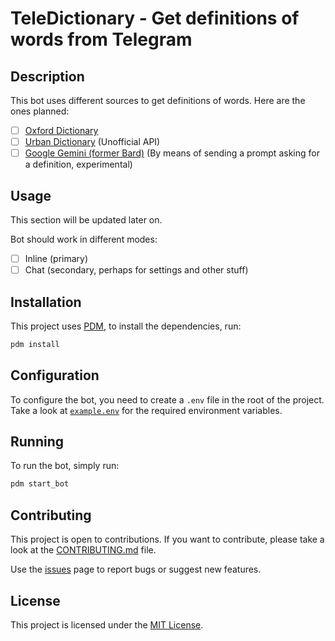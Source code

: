 # TeleDictionary - Get definitions of words from Telegram

## Description

This bot uses different sources to get definitions of words. Here are the ones planned:
- [ ] [Oxford Dictionary](https://developer.oxforddictionaries.com/)
- [ ] [Urban Dictionary](https://api.urbandictionary.com) (Unofficial API)
- [ ] [Google Gemini (former Bard)](https://ai.google.dev/) (By means of sending a prompt asking for a definition, experimental)

## Usage

This section will be updated later on.

Bot should work in different modes:
- [ ] Inline (primary)
- [ ] Chat (secondary, perhaps for settings and other stuff)

## Installation

This project uses [PDM](https://pdm-project.org/), to install the dependencies, run:

```bash
pdm install
```

## Configuration

To configure the bot, you need to create a `.env` file in the root of the project.
Take a look at [`example.env`](./example.env) for the required environment variables.

## Running

To run the bot, simply run:

```bash
pdm start_bot
```

## Contributing

This project is open to contributions. If you want to contribute, please take a look at the [CONTRIBUTING.md](./CONTRIBUTING.md) file.

Use the [issues](https://github.com/makisukurisu/teledictionary-bot/issues) page to report bugs or suggest new features.

## License

This project is licensed under the [MIT License](./LICENSE).
